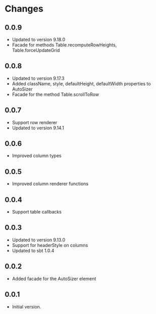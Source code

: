 # Changes

## 0.0.9
- Updated to version 9.18.0
- Facade for methods Table.recomputeRowHeights, Table.forceUpdateGrid

## 0.0.8
- Updated to version 9.17.3
- Added className, style, defaultHeight, defaultWidth properties to AutoSizer
- Facade for the method Table.scrollToRow

## 0.0.7
- Support row renderer
- Updated to version 9.14.1

## 0.0.6
- Improved column types

## 0.0.5
- Improved column renderer functions

## 0.0.4
- Support table callbacks

## 0.0.3
- Updated to version 9.13.0
- Support for headerStyle on columns
- Updated to sbt 1.0.4

## 0.0.2
- Added facade for the AutoSizer element

## 0.0.1
- Initial version.
